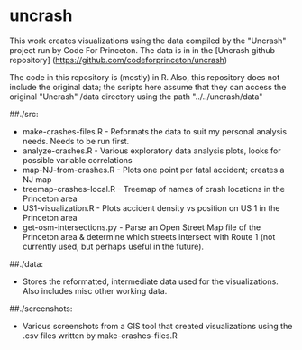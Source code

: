 # uncrash

This work creates visualizations using the data compiled by the "Uncrash" project run by Code For Princeton.
The data is in in the [Uncrash github repository] (https://github.com/codeforprinceton/uncrash)

The code in this repository is (mostly) in R. Also, this repository does not include the original data; the scripts here assume that they can access the original "Uncrash" /data directory using the path "../../uncrash/data"


##./src:
* make-crashes-files.R - Reformats the data to suit my personal analysis needs. Needs to be run first.
* analyze-crashes.R - Various exploratory data analysis plots, looks for possible variable correlations
* map-NJ-from-crashes.R - Plots one point per fatal accident; creates a NJ map
* treemap-crashes-local.R - Treemap of names of crash locations in the Princeton area
* US1-visualization.R - Plots accident density vs position on US 1 in the Princeton area
* get-osm-intersections.py - Parse an Open Street Map file of the Princeton area & determine which streets intersect with Route 1 (not currently used, but perhaps useful in the future).  

##./data: 
* Stores the reformatted, intermediate data used for the visualizations. Also includes misc other working data.

##./screenshots: 
* Various screenshots from a GIS tool that created visualizations using the .csv files written by make-crashes-files.R

